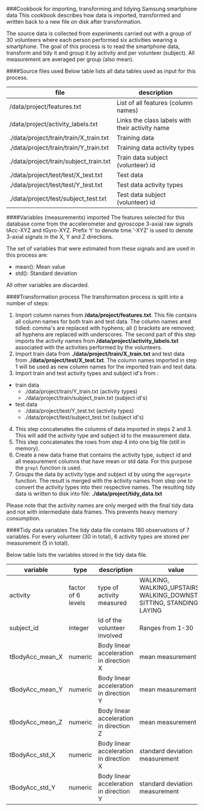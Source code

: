 ###Cookbook for importing, transforming and tidying Samsung smartphone data
This cookbook describes how data is imported, transformed and written back to a new file on disk after transformation.

The source data is collected from experiments carried out with a group of 30 volunteers where each person performed six activities wearing a smartphone. The goal of this process is to read the smartphone data, transform and tidy it and group it by activity and per volunteer (subject). All measurement are averaged per group (also mean). 

####Source files used
Below table lists all data tables used as input for this process.

| file              | description |
|-------------------|-------------|
|/data/project/features.txt | List of all features (column names)|
|/data/project/activity_labels.txt | Links the class labels with their activity name| 
|./data/project/train/train/X_train.txt | Training data|
|./data/project/train/train/Y_train.txt | Training data activity types| 
|./data/project/train/subject_train.txt | Train data subject (volunteer) id|
|./data/project/test/test/X_test.txt | Test data|
|./data/project/test/test/Y_test.txt | Test data activity types|
|./data/project/test/subject_test.txt | Test data subject (volunteer) id|

####Variables (measurements) imported
The features selected for this database come from the accelerometer and gyroscope 3-axial raw signals tAcc-XYZ and tGyro-XYZ. Prefix 't' to denote time.'-XYZ' is used to denote 3-axial signals in the X, Y and Z directions.

The set of variables that were estimated from these signals and are used in this process are: 
- mean(): Mean value
- std(): Standard deviation

All other variables are discarded.

####Transformation process
The transformation process is split into a number of steps:

1. Import column names from **/data/project/features.txt**. This file contains all column names for both train and test data. The column names ared tidied: comma's are replaced with hyphens; all () brackets are removed; all hyphens are replaced with underscores. The second part of this step imports the activity names from **/data/project/activity_labels.txt** associated with the activities performed by the volunteers.
2. Import train data from **./data/project/train/X_train.txt** and test data from **./data/project/test/X_test.txt**. The column names imported in step 1 will be used as new column names for the imported train and test data.
3. Import train and test activity types and subject id's from :
* train data
  - ./data/project/train/Y_train.txt (activity types)
  - ./data/project/train/subject_train.txt (subject id's)
* test data
  - ./data/project/test/Y_test.txt (activity types)
  - ./data/project/test/subject_test.txt (subject id's)
4. This step concatenates the columns of data imported in steps 2 and 3. This will add the activity type and subject id to the measurement data.
5. This step concatenates the rows from step 4 into one big file (still in memory).
6. Create a new data frame that contains the activity type, subject id and all measurement columns that have mean or std data. For this purpose the `grepl` function is used.
7. Groups the data by activity type and subject id by using the `aggregate` function. The result is merged with the activity names from step one to convert the activity types into their respective names. The resulting tidy data is written to disk into file: **./data/project/tidy_data.txt**

Please note that the activity names are only merged with the final tidy data and not with intermediate data frames. This prevents heavy memory consumption.

####Tidy data variables
The tidy data file contains 180 observations of 7 variables. For every volunteer (30 in total), 6 activity types are stored per measurement (5 in total). 

Below table lists the variables stored in the tidy data file.

|variable|type|description|value|
|--------|----|-----------|------|
|activity | factor of 6 levels | type of activity measured | WALKING, WALKING_UPSTAIRS, WALKING_DOWNSTAIRS, SITTING, STANDING, LAYING|
|subject_id | integer | Id of the volunteer involved | Ranges from 1-30 |
|tBodyAcc_mean_X | numeric | Body linear acceleration in direction X | mean measurement|
|tBodyAcc_mean_Y | numeric | Body linear acceleration in direction Y | mean measurement|
|tBodyAcc_mean_Z | numeric| Body linear acceleration in direction Z | mean measurement|
|tBodyAcc_std_X | numeric | Body linear acceleration in direction X | standard deviation measurement|
|tBodyAcc_std_Y | numeric | Body linear acceleration in direction Y | standard deviation measurement|





